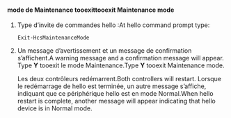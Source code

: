 <!--author=SharS last changed: 9/17/15-->

#### <a name="tooexit-maintenance-mode"></a><span data-ttu-id="99208-101">mode de Maintenance tooexit</span><span class="sxs-lookup"><span data-stu-id="99208-101">tooexit Maintenance mode</span></span>
1. <span data-ttu-id="99208-102">Type d’invite de commandes hello :</span><span class="sxs-lookup"><span data-stu-id="99208-102">At hello command prompt type:</span></span>
   
     `Exit-HcsMaintenanceMode`
2. <span data-ttu-id="99208-103">Un message d’avertissement et un message de confirmation s’affichent.</span><span class="sxs-lookup"><span data-stu-id="99208-103">A warning message and a confirmation message will appear.</span></span> <span data-ttu-id="99208-104">Type **Y** tooexit le mode Maintenance.</span><span class="sxs-lookup"><span data-stu-id="99208-104">Type **Y** tooexit Maintenance mode.</span></span>
   
    <span data-ttu-id="99208-105">Les deux contrôleurs redémarrent.</span><span class="sxs-lookup"><span data-stu-id="99208-105">Both controllers will restart.</span></span> <span data-ttu-id="99208-106">Lorsque le redémarrage de hello est terminée, un autre message s’affiche, indiquant que ce périphérique hello est en mode Normal.</span><span class="sxs-lookup"><span data-stu-id="99208-106">When hello restart is complete, another message will appear indicating that hello device is in Normal mode.</span></span>

